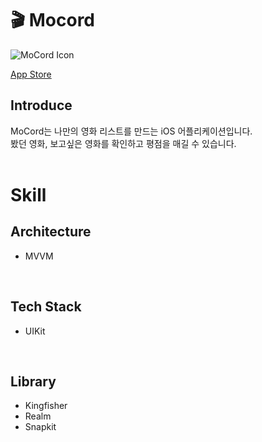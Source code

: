 # 🎬 Mocord
![MoCord Icon](https://github.com/user-attachments/assets/0bc2620e-d6af-4009-a5b6-a479da9b43fa)

[App Store](https://apps.apple.com/kr/app/mocord/id6451357193)
<br>



## Introduce
MoCord는 나만의 영화 리스트를 만드는 iOS 어플리케이션입니다. </br>
봤던 영화, 보고싶은 영화를 확인하고 
평점을 매길 수 있습니다.
<br> <br>

# Skill
## Architecture
- MVVM
<br>

## Tech Stack
- UIKit
<br>

## Library
- Kingfisher
- Realm
- Snapkit
